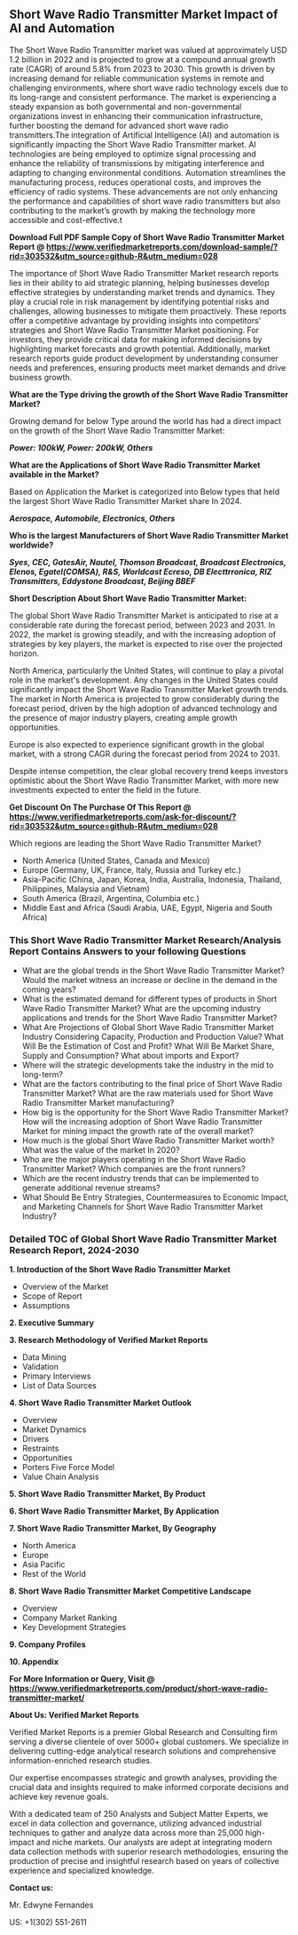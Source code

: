 <h2>Short Wave Radio Transmitter Market Impact of AI and Automation</h2>The Short Wave Radio Transmitter market was valued at approximately USD 1.2 billion in 2022 and is projected to grow at a compound annual growth rate (CAGR) of around 5.8% from 2023 to 2030. This growth is driven by increasing demand for reliable communication systems in remote and challenging environments, where short wave radio technology excels due to its long-range and consistent performance. The market is experiencing a steady expansion as both governmental and non-governmental organizations invest in enhancing their communication infrastructure, further boosting the demand for advanced short wave radio transmitters.The integration of Artificial Intelligence (AI) and automation is significantly impacting the Short Wave Radio Transmitter market. AI technologies are being employed to optimize signal processing and enhance the reliability of transmissions by mitigating interference and adapting to changing environmental conditions. Automation streamlines the manufacturing process, reduces operational costs, and improves the efficiency of radio systems. These advancements are not only enhancing the performance and capabilities of short wave radio transmitters but also contributing to the market’s growth by making the technology more accessible and cost-effective.t</p><p id="" class=""><strong>Download Full PDF Sample Copy of Short Wave Radio Transmitter Market Report @ <a href="https://www.verifiedmarketreports.com/download-sample/?rid=303532&utm_source=github-R&utm_medium=028" target="_blank">https://www.verifiedmarketreports.com/download-sample/?rid=303532&utm_source=github-R&utm_medium=028</a></strong></p><p>The importance of&nbsp;Short Wave Radio Transmitter Market research reports lies in their ability to aid strategic planning, helping businesses develop effective strategies by understanding market trends and dynamics. They play a crucial role in risk management by identifying potential risks and challenges, allowing businesses to mitigate them proactively. These reports offer a competitive advantage by providing insights into competitors' strategies and Short Wave Radio Transmitter Market positioning. For investors, they provide critical data for making informed decisions by highlighting market forecasts and growth potential. Additionally, market research reports guide product development by understanding consumer needs and preferences, ensuring products meet market demands and drive business growth.</p><p><strong>What are the&nbsp;Type driving the growth of the Short Wave Radio Transmitter Market?</strong></p><p id="" class="">Growing demand for below Type around the world has had a direct impact on the growth of the Short Wave Radio Transmitter Market:</p><em><strong>Power: 100kW, Power: 200kW, Others</strong></em></p><strong>What are the&nbsp;Applications&nbsp;of Short Wave Radio Transmitter Market available in the Market?</strong></p><p id="" class="">Based on Application the Market is categorized into Below types that held the largest Short Wave Radio Transmitter Market share In 2024.</p><em><strong>Aerospace, Automobile, Electronics, Others</strong></em></p><strong>Who is the largest Manufacturers of Short Wave Radio Transmitter Market worldwide?</strong></p><p><em><strong>Syes, CEC, GatesAir, Nautel, Thomson Broadcast, Broadcast Electronics, Elenos, Egatel(COMSA), R&S, Worldcast Ecreso, DB Electtrronica, RIZ Transmitters, Eddystone Broadcast, Beijing BBEF</strong></em></p><p id="" class=""><strong>Short Description About Short Wave Radio Transmitter Market:</strong></p><p>The global Short Wave Radio Transmitter Market is anticipated to rise at a considerable rate during the forecast period, between 2023 and 2031. In 2022, the market is growing steadily, and with the increasing adoption of strategies by key players, the market is expected to rise over the projected horizon.</p><p>North America, particularly the United States, will continue to play a pivotal role in the market's development. Any changes in the United States could significantly impact the Short Wave Radio Transmitter Market growth trends. The market in North America is projected to grow considerably during the forecast period, driven by the high adoption of advanced technology and the presence of major industry players, creating ample growth opportunities.</p><p>Europe is also expected to experience significant growth in the global market, with a strong CAGR during the forecast period from 2024 to 2031.</p><p>Despite intense competition, the clear global recovery trend keeps investors optimistic about the Short Wave Radio Transmitter Market, with more new investments expected to enter the field in the future.</p><p id="" class=""><strong>Get Discount On The Purchase Of This Report @ <a href="https://www.verifiedmarketreports.com/ask-for-discount/?rid=303532&utm_source=github-R&utm_medium=028" target="_blank">https://www.verifiedmarketreports.com/ask-for-discount/?rid=303532&utm_source=github-R&utm_medium=028</a></strong></p>Which regions are leading the Short Wave Radio Transmitter Market?</p><ul><li>North America (United States, Canada and Mexico)</li><li>Europe (Germany, UK, France, Italy, Russia and Turkey etc.)</li><li>Asia-Pacific (China, Japan, Korea, India, Australia, Indonesia, Thailand, Philippines, Malaysia and Vietnam)</li><li>South America (Brazil, Argentina, Columbia etc.)</li><li>Middle East and Africa (Saudi Arabia, UAE, Egypt, Nigeria and South Africa)</li></ul><h3 id="" class="">This Short Wave Radio Transmitter Market Research/Analysis Report Contains Answers to your following Questions</h3><ul><li>What are the global trends in the Short Wave Radio Transmitter Market? Would the market witness an increase or decline in the demand in the coming years?</li><li>What is the estimated demand for different types of products in Short Wave Radio Transmitter Market? What are the upcoming industry applications and trends for the Short Wave Radio Transmitter Market?</li><li>What Are Projections of Global Short Wave Radio Transmitter Market Industry Considering Capacity, Production and Production Value? What Will Be the Estimation of Cost and Profit? What Will Be Market Share, Supply and Consumption? What about imports and Export?</li><li>Where will the strategic developments take the industry in the mid to long-term?</li><li>What are the factors contributing to the final price of Short Wave Radio Transmitter Market? What are the raw materials used for Short Wave Radio Transmitter Market manufacturing?</li><li>How big is the opportunity for the Short Wave Radio Transmitter Market? How will the increasing adoption of Short Wave Radio Transmitter Market for mining impact the growth rate of the overall market?</li><li>How much is the global Short Wave Radio Transmitter Market worth? What was the value of the market In 2020?</li><li>Who are the major players operating in the Short Wave Radio Transmitter Market? Which companies are the front runners?</li><li>Which are the recent industry trends that can be implemented to generate additional revenue streams?</li><li>What Should Be Entry Strategies, Countermeasures to Economic Impact, and Marketing Channels for Short Wave Radio Transmitter Market Industry?</li></ul><h3 id="" class="">Detailed TOC of Global Short Wave Radio Transmitter Market Research Report, 2024-2030</h3><p id="" class=""><strong>1. Introduction of the Short Wave Radio Transmitter Market</strong></p><ul><li>Overview of the Market</li><li>Scope of Report</li><li>Assumptions</li></ul><p id="" class=""><strong>2. Executive Summary</strong></p><p id="" class=""><strong>3. Research Methodology of Verified Market Reports</strong></p><ul><li>Data Mining</li><li>Validation</li><li>Primary Interviews</li><li>List of Data Sources</li></ul><p id="" class=""><strong>4. Short Wave Radio Transmitter Market Outlook</strong></p><ul><li>Overview</li><li>Market Dynamics</li><li>Drivers</li><li>Restraints</li><li>Opportunities</li><li>Porters Five Force Model</li><li>Value Chain Analysis</li></ul><p id="" class=""><strong>5. Short Wave Radio Transmitter Market, By Product</strong></p><p id="" class=""><strong>6. Short Wave Radio Transmitter Market, By Application</strong></p><p id="" class=""><strong>7. Short Wave Radio Transmitter Market, By Geography</strong></p><ul><li>North America</li><li>Europe</li><li>Asia Pacific</li><li>Rest of the World</li></ul><p id="" class=""><strong>8. Short Wave Radio Transmitter Market Competitive Landscape</strong></p><ul><li>Overview</li><li>Company Market Ranking</li><li>Key Development Strategies</li></ul><p id="" class=""><strong>9. Company Profiles</strong></p><p id="" class=""><strong>10. Appendix</strong></p><p id="" class=""><strong>For More Information or Query, Visit @ <a href="https://www.verifiedmarketreports.com/product/short-wave-radio-transmitter-market/" target="_blank">https://www.verifiedmarketreports.com/product/short-wave-radio-transmitter-market/</a></strong></p><p id="" class=""><strong>About Us: Verified Market Reports</strong></p><p id="" class="">Verified Market Reports is a premier Global Research and Consulting firm serving a diverse clientele of over 5000+ global customers. We specialize in delivering cutting-edge analytical research solutions and comprehensive information-enriched research studies.</p><p id="" class="">Our expertise encompasses strategic and growth analyses, providing the crucial data and insights required to make informed corporate decisions and achieve key revenue goals.</p><p id="" class="">With a dedicated team of 250 Analysts and Subject Matter Experts, we excel in data collection and governance, utilizing advanced industrial techniques to gather and analyze data across more than 25,000 high-impact and niche markets. Our analysts are adept at integrating modern data collection methods with superior research methodologies, ensuring the production of precise and insightful research based on years of collective experience and specialized knowledge.</p><p id="" class=""><strong>Contact us:</strong></p><p id="" class="">Mr. Edwyne Fernandes</p><p id="" class="">US: +1(302) 551-2611</p>